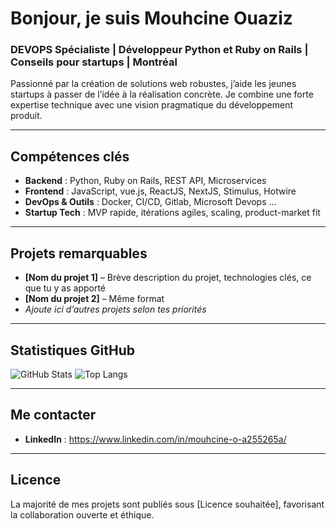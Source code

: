# Bonjour, je suis Mouhcine Ouaziz

###  DEVOPS Spécialiste | Développeur Python et Ruby on Rails | Conseils pour startups | Montréal

Passionné par la création de solutions web robustes, j’aide les jeunes startups à passer de l’idée à la réalisation concrète. Je combine une forte expertise technique avec une vision pragmatique du développement produit.

---

##  Compétences clés
- **Backend** : Python, Ruby on Rails, REST API, Microservices
- **Frontend** : JavaScript, vue.js, ReactJS, NextJS, Stimulus, Hotwire
- **DevOps & Outils** : Docker, CI/CD, Gitlab, Microsoft Devops ...
- **Startup Tech** : MVP rapide, itérations agiles, scaling, product-market fit

---

##  Projets remarquables
- **[Nom du projet 1]** – Brève description du projet, technologies clés, ce que tu y as apporté
- **[Nom du projet 2]** – Même format
- *Ajoute ici d’autres projets selon tes priorités*

---

##  Statistiques GitHub
<!-- Ajoute ici des badges dynamiques comme GitHub Stats, Top Languages ou Streak -->
![GitHub Stats](https://github-readme-stats.vercel.app/api?username=ouaziz&show_icons=true&theme=dark&show=prs_merged,prs_merged_percentage)
![Top Langs](https://github-readme-stats.vercel.app/api/top-langs/?username=ouaziz&layout=compact&theme=dark)

---

##  Me contacter
- **LinkedIn** : https://www.linkedin.com/in/mouhcine-o-a255265a/

---

##  Licence
La majorité de mes projets sont publiés sous [Licence souhaitée], favorisant la collaboration ouverte et éthique.
